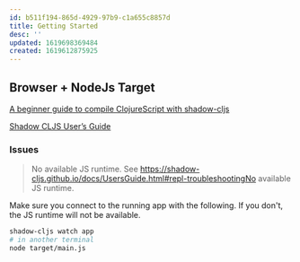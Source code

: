 ```yaml
---
id: b511f194-865d-4929-97b9-c1a655c8857d
title: Getting Started
desc: ''
updated: 1619698369484
created: 1619612875925
---
```


## Browser + NodeJs Target

[A beginner guide to compile ClojureScript with shadow-cljs](https://jiyinyiyong.medium.com/a-beginner-guide-to-compile-clojurescript-with-shadow-cljs-26369190b786)


[Shadow CLJS User&#8217;s Guide](https://shadow-cljs.github.io/docs/UsersGuide.html#js-deps)

### Issues

> No available JS runtime.
> See https://shadow-cljs.github.io/docs/UsersGuide.html#repl-troubleshootingNo available JS runtime.

Make sure you connect to the running app with the following. If you don't, the JS runtime will not be available.

```bash
shadow-cljs watch app
# in another terminal
node target/main.js
```


